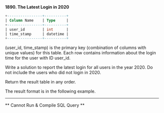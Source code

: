 **1890. The Latest Login in 2020**


```sql
+----------------+----------+
| Column Name    | Type     |
+----------------+----------+
| user_id        | int      |
| time_stamp     | datetime |
+----------------+----------+
```

(user_id, time_stamp) is the primary key (combination of columns with unique values) for this table.
Each row contains information about the login time for the user with ID user_id.

 

Write a solution to report the latest login for all users in the year 2020. Do not include the users who did not login in 2020.

Return the result table in any order.

The result format is in the following example.

---

** Cannot Run & Compile SQL Query **
